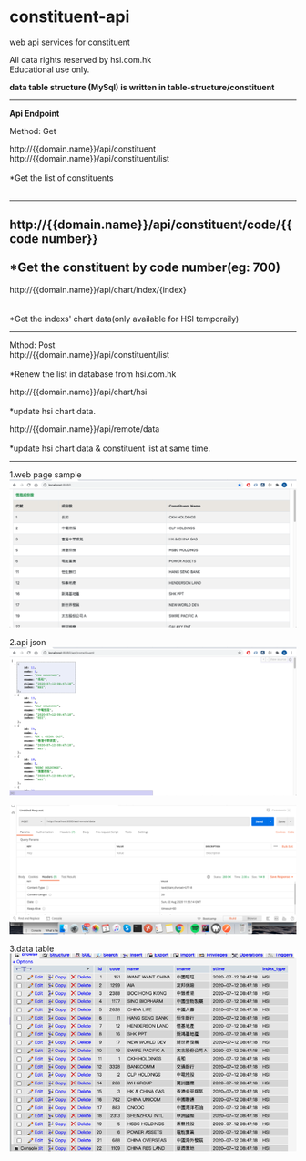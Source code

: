 # constituent-api
web api services for constituent 

All data rights reserved by hsi.com.hk <br/>
Educational use only.

**data table structure (MySql) is written in table-structure/constituent**


**************************************************************************
<b>Api Endpoint</b>

Method: Get

http://{{domain.name}}/api/constituent <br/>
http://{{domain.name}}/api/constituent/list <br/><br/>
*Get the list of constituents <br/>
<br/>

-------------------------------------------------------------------------


http://{{domain.name}}/api/constituent/code/{{code number}} <br/><br/>
*Get the constituent by code number(eg: 700) <br/>
-------------------------------------------------------------------------
http://{{domain.name}}/api/chart/index/{index} <br/>
<br/><br/>
*Get the indexs' chart data(only available for HSI temporaily)

-------------------------------------------------------------------------


Mthod: Post<br/>
http://{{domain.name}}/api/constituent/list<br/><br/>
*Renew the list in database from hsi.com.hk<br/>

http://{{domain.name}}/api/chart/hsi<br/><br/>
*update hsi chart data.<br/>


http://{{domain.name}}/api/remote/data<br/><br/>
*update hsi chart data & constituent list at same time.<br/>

**************************************************************************


1.web page sample
![image](https://github.com/danlaihk/constituent-api/blob/master/web%20page.png)

2.api json
![image](https://github.com/danlaihk/constituent-api/blob/master/api%20json.png)

![image](https://github.com/danlaihk/constituent-api/blob/master/post%20remote%20data.png)

3.data table
![image](https://github.com/danlaihk/constituent-api/blob/master/data%20table.png)


